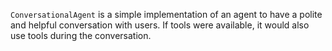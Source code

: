 `ConversationalAgent` is a simple implementation of an agent to have a polite and helpful 
conversation with users. If tools were available, it would also use tools during the 
conversation.  